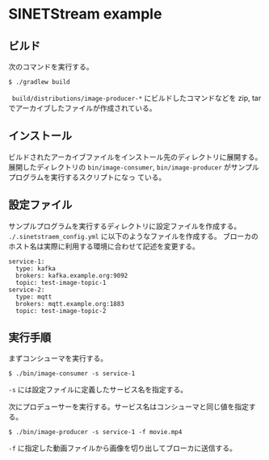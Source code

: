 <!--
Copyright (C) 2019 National Institute of Informatics

Licensed to the Apache Software Foundation (ASF) under one
or more contributor license agreements.  See the NOTICE file
distributed with this work for additional information
regarding copyright ownership.  The ASF licenses this file
to you under the Apache License, Version 2.0 (the
"License"); you may not use this file except in compliance
with the License.  You may obtain a copy of the License at

  http://www.apache.org/licenses/LICENSE-2.0

Unless required by applicable law or agreed to in writing,
software distributed under the License is distributed on an
"AS IS" BASIS, WITHOUT WARRANTIES OR CONDITIONS OF ANY
KIND, either express or implied.  See the License for the
specific language governing permissions and limitations
under the License.
-->

# SINETStream example

## ビルド

次のコマンドを実行する。

```
$ ./gradlew build
```

` build/distributions/image-producer-*` にビルドしたコマンドなどを
zip, tar でアーカイブしたファイルが作成されている。


## インストール

ビルドされたアーカイブファイルをインストール先のディレクトリに展開する。
展開したディレクトリの `bin/image-consumer`,
`bin/image-producer` がサンプルプログラムを実行するスクリプトになっ
ている。

## 設定ファイル

サンプルプログラムを実行するディレクトリに設定ファイルを作成する。
`./.sinetstraem_config.yml` に以下のようなファイルを作成する。
ブローカのホスト名は実際に利用する環境に合わせて記述を変更する。

```
service-1:
  type: kafka
  brokers: kafka.example.org:9092
  topic: test-image-topic-1
service-2:
  type: mqtt
  brokers: mqtt.example.org:1883
  topic: test-image-topic-2
```

## 実行手順

まずコンシューマを実行する。

```
$ ./bin/image-consumer -s service-1
```

`-s` には設定ファイルに定義したサービス名を指定する。

次にプロデューサーを実行する。サービス名はコンシューマと同じ値を指定する。

```
$ ./bin/image-producer -s service-1 -f movie.mp4
```

`-f` に指定した動画ファイルから画像を切り出してブローカに送信する。


